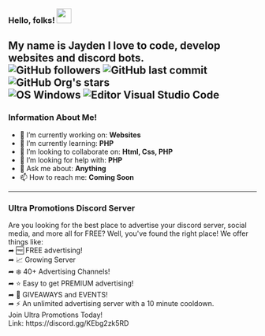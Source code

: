 ### Hello, folks! <img src="https://raw.githubusercontent.com/MartinHeinz/MartinHeinz/master/wave.gif" width="30px">

My name is Jayden I love to code, develop websites and discord bots.
<br>
<img alt="GitHub followers" src="https://img.shields.io/github/followers/Jaydo-Coder?label=Github%20Followers&style=social">
<img alt="GitHub last commit" src="https://img.shields.io/github/last-commit/jaydo-coder/Jaydo-Coder.github.io?label=GitHub%20last%20commit">
<img alt="GitHub Org's stars" src="https://img.shields.io/github/stars/jaydo-coder?label=Total%20Github%20Stars&style=social">
<br>
<img alt="OS Windows" src="https://img.shields.io/badge/OS-Windows-informational?style=flat&logo=windows&logoColor=white&color=2bbc8a">
<img alt="Editor Visual Studio Code" src="https://img.shields.io/badge/Editor-Visual Studio Code-informational?style=flat&logo=VisualStudioCode&logoColor=white&color=2bbc8a">
<img alt="" src="https://img.shields.io/badge/Code-HTML-informational?style=flat&logo=hmtl&logoColor=white&color=2bbc8a">
<img alt="" src="https://img.shields.io/badge/Editor-Visual Studio Code-informational?style=flat&logo=VisualStudioCode&logoColor=white&color=2bbc8a">
<img alt="" src="https://img.shields.io/badge/Editor-Visual Studio Code-informational?style=flat&logo=VisualStudioCode&logoColor=white&color=2bbc8a">
--- 

### Information About Me!
- 🔭 I’m currently working on: **Websites**
- 🌱 I’m currently learning: **PHP**
- 👯 I’m looking to collaborate on: **Html, Css, PHP**
- 🤔 I’m looking for help with: **PHP**
- 💬 Ask me about: **Anything**
- 📫 How to reach me: **Coming Soon**

---

### Ultra Promotions Discord Server
<p>
 <!-- <a href="https://waylonwalker.com/latest"><img width="300" align='right' src="https://waylonwalker.com/latest.png?raw=true"></a> -->
</p>
Are you looking for the best place to advertise your discord server, social media,
and more all for FREE? Well, you've found the right place! We offer things like:
<br>
➦ 🆓 FREE advertising!
<br>
➦ 📈 Growing Server
<br>
➦ ❄️ 40+ Advertising Channels!
<br>
➦ ⭐ Easy to get PREMIUM advertising!
<br>
➦ 🎉 GIVEAWAYS and EVENTS!
<br>
➦ ⚡ An unlimited advertising server with a 10 minute cooldown.
<br>
Join Ultra Promotions Today! 
<br>
Link: https://discord.gg/KEbg2zk5RD
<br>
